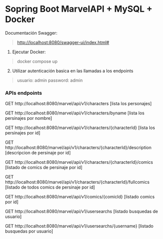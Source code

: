 # Sopring Boot MarvelAPI + MySQL + Docker

Documentación Swagger:
>  [http://localhost:8080/swagger-ui/index.html#](http://localhost:8080/swagger-ui/index.html#)


1) Ejecutar Docker:
> docker compose up

2) Utilizar autenticación basica en las llamadas a los endpoints
> usuario: admin  password: admin

 




### APIs endpoints
GET http://localhost:8080/marvel/api/v1/characters [lista los personajes]

GET http://localhost:8080/marvel/api/v1/characters/byname [lista los persinajes por nombre]

GET http://localhost:8080/marvel/api/v1/characters/{characterId} [lista los persinajes por id]

GET http://localhost:8080/marvel/api/v1/characters/{characterId}/description [descripcion de persinaje por id]

GET http://localhost:8080/marvel/api/v1/characters/{characterId}/comics [listado de comics de persinaje por id]

GET http://localhost:8080/marvel/api/v1/characters/{characterId}/fullcomics [listado de todos comics de persinaje por id]

GET http://localhost:8080/marvel/api/v1/comics/{comicId} [listado comics por id]

GET http://localhost:8080/marvel/api/v1/usersearchs [listado busquedas de usuario]

GET http://localhost:8080/marvel/api/v1/usersearchs/{username} [listado busquedas por usuario]

